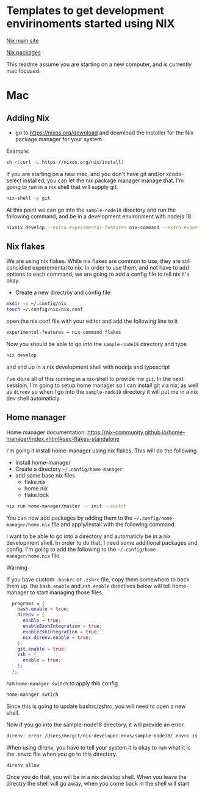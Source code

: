 # Templates to get development envirinoments started using NIX
[Nix main site](https://nixos.org/)

[Nix packages](https://search.nixos.org/)

This readme assume you are starting on a new computer, and is currently mac focused.

# Mac

## Adding Nix

- go to https://nixos.org/download and download the installer for the Nix package manager for your system.

Example:
```sh
sh <(curl -L https://nixos.org/nix/install)
```

If you are starting on a new mac, and you don't have git and/or xcode-select installed, you can let the nix package manager manage that. I'm going to run in a nix shell that will supply git.

```sh
nix-shell -p git
```

At this point we can go into the `sample-node18` directory and run the following command, and be in a development environment with nodejs 18
```sh
nixnix develop --extra-experimental-features nix-command --extra-experimental-features  flakes
```

## Nix flakes
We are using nix flakes.  While nix flakes are common to use, they are still considied experemental to nix.  In order to use them, and not have to add options to each command, we are going to add a config file to tell nix it's okay.

- Create a new directroy and config file
```sh
mkdir -p ~/.config/nix
touch ~/.config/nix/nix.conf
```
open the nix.conf file with your editor and add the following line to it
```nix
experimental-features = nix-command flakes
```

Now you should be able to go into the `sample-node18` directory and type
```sh
nix develop
```
and end up in a nix development shell with nodejs and typescript

I've done all of this running in a nix-shell to provide me `git`.  In the next sessioin, I'm going to setup home manager so I can install git via nix, as well as `direnv` so when I go into the `sample-node18` directory it will put me in a nix dev shell automaticly

## Home manager
Home manager documentation: https://nix-community.github.io/home-manager/index.xhtml#sec-flakes-standalone

I'm going it install home-manager using nix flakes. This will do the following
- Install home-manager
- Create a directory `~/.config/home-manager`
- add some base nix files
  - flake.nix
  - home.nix
  - flake.lock

```sh
nix run home-manager/master -- init --switch
```

You can now add packages by adding them to the `~/.config/home-manager/home.nix` file and apply/install with the following command.

I want to be able to go into a directory and automaticly be in a nix development shell.  In order to do that, I need some additional packages and config.  I'm going to add the following to the `~/.config/home-manager/home.nix` file

> [!WARNING]
> If you have custom `.bashrc` or `.zshrc` file, copy them somewhere to back them up.  the `bash.enable` and `zsh.enable` directives below will tell home-manager to start managing those files.

```nix
  programs = {
    bash.enable = true;
    direnv = {
      enable = true;
      enableBashIntegration = true;
      enableZshIntegration = true;
      nix-direnv.enable = true;
    };
    git.enable = true;
    zsh = {
      enable = true;
    };
  };
```

run `home-manager switch` to apply this config
```sh
home-manager swtich
```

Since this is going to update bashrc/zshrc, you will need to open a new shell.

Now if you go into the sample-node18 directory, it will provide an error.

```sh
direnv: error /Users/me/git/nix-developer-envs/sample-node18/.envrc is blocked. Run `direnv allow` to approve its content
```

When using direnv, you have to tell your system it is okay to run what it is the .envrc file when you go to this directory.

```sh
direnv allow
```

Once you do that, you will be in a nix develop shell.  When you leave the directry the shell will go away, when you come back in the shell will start